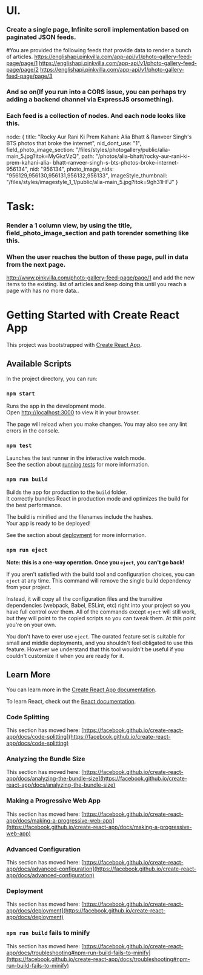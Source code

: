 
# UI.

### Create a single page, Infinite scroll implementation based on paginated JSON feeds.

#You are provided the following feeds that provide data to render a bunch of articles.
https://englishapi.pinkvilla.com/app-api/v1/photo-gallery-feed-page/page/1
https://englishapi.pinkvilla.com/app-api/v1/photo-gallery-feed-page/page/2
https://englishapi.pinkvilla.com/app-api/v1/photo-gallery-feed-page/page/3

### And so on(If you run into a CORS issue, you can perhaps try adding a backend channel via ExpressJS orsomething).

### Each feed is a collection of nodes. And each node looks like this.

node: {
title: &quot;Rocky Aur Rani Ki Prem Kahani: Alia Bhatt &amp; Ranveer
Singh&#39;s BTS photos that broke the internet&quot;,
nid_dont_use: &quot;1&quot;,
field_photo_image_section:
&quot;/files/styles/photogallery/public/alia-main_5.jpg?itok=MyGkzVzQ&quot;,
path: &quot;/photos/alia-bhatt/rocky-aur-rani-ki-prem-kahani-alia-
bhatt-ranveer-singh-s-bts-photos-broke-internet-956134&quot;,
nid: &quot;956134&quot;,
photo_image_nids: &quot;956129,956130,956131,956132,956133&quot;,
ImageStyle_thumbnail:
&quot;/files/styles/imagestyle_1_1/public/alia-main_5.jpg?itok=9gh31HFJ&quot;
}


# Task:
### Render a 1 column view, by using the title, field_photo_image_section and path torender something like this.

### When the user reaches the button of these page, pull in data from the next page.

http://www.pinkvilla.com/photo-gallery-feed-page/page/1 and add the new items to the existing.
list of articles and keep doing this until you reach a page with has no more data..

# Getting Started with Create React App

This project was bootstrapped with [Create React App](https://github.com/facebook/create-react-app).

## Available Scripts

In the project directory, you can run:

### `npm start`

Runs the app in the development mode.\
Open [http://localhost:3000](http://localhost:3000) to view it in your browser.

The page will reload when you make changes.
You may also see any lint errors in the console.

### `npm test`

Launches the test runner in the interactive watch mode.\
See the section about [running tests](https://facebook.github.io/create-react-app/docs/running-tests) for more information.

### `npm run build`

Builds the app for production to the `build` folder.\
It correctly bundles React in production mode and optimizes the build for the best performance.

The build is minified and the filenames include the hashes.\
Your app is ready to be deployed!

See the section about [deployment](https://facebook.github.io/create-react-app/docs/deployment) for more information.

### `npm run eject`

**Note: this is a one-way operation. Once you `eject`, you can't go back!**

If you aren't satisfied with the build tool and configuration choices, you can `eject` at any time. This command will remove the single build dependency from your project.

Instead, it will copy all the configuration files and the transitive dependencies (webpack, Babel, ESLint, etc) right into your project so you have full control over them. All of the commands except `eject` will still work, but they will point to the copied scripts so you can tweak them. At this point you're on your own.

You don't have to ever use `eject`. The curated feature set is suitable for small and middle deployments, and you shouldn't feel obligated to use this feature. However we understand that this tool wouldn't be useful if you couldn't customize it when you are ready for it.

## Learn More

You can learn more in the [Create React App documentation](https://facebook.github.io/create-react-app/docs/getting-started).

To learn React, check out the [React documentation](https://reactjs.org/).

### Code Splitting

This section has moved here: [https://facebook.github.io/create-react-app/docs/code-splitting](https://facebook.github.io/create-react-app/docs/code-splitting)

### Analyzing the Bundle Size

This section has moved here: [https://facebook.github.io/create-react-app/docs/analyzing-the-bundle-size](https://facebook.github.io/create-react-app/docs/analyzing-the-bundle-size)

### Making a Progressive Web App

This section has moved here: [https://facebook.github.io/create-react-app/docs/making-a-progressive-web-app](https://facebook.github.io/create-react-app/docs/making-a-progressive-web-app)

### Advanced Configuration

This section has moved here: [https://facebook.github.io/create-react-app/docs/advanced-configuration](https://facebook.github.io/create-react-app/docs/advanced-configuration)

### Deployment

This section has moved here: [https://facebook.github.io/create-react-app/docs/deployment](https://facebook.github.io/create-react-app/docs/deployment)

### `npm run build` fails to minify

This section has moved here: [https://facebook.github.io/create-react-app/docs/troubleshooting#npm-run-build-fails-to-minify](https://facebook.github.io/create-react-app/docs/troubleshooting#npm-run-build-fails-to-minify)
